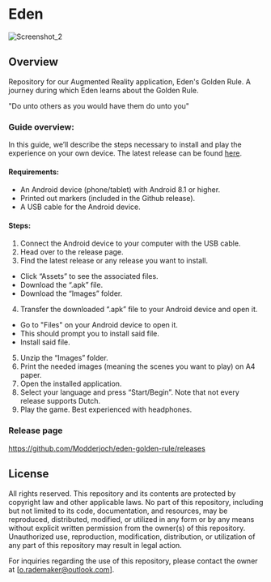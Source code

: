 # Eden

![Screenshot_2](https://github.com/Modderjoch/eden-golden-rule/assets/78732327/e2f3726e-dbe8-4d78-af39-5141ce7fb86e)


## Overview
Repository for our Augmented Reality application, Eden's Golden Rule. A journey during which Eden learns about the Golden Rule. 

"Do unto others as you would have them do unto you"

### Guide overview:
In this guide, we’ll describe the steps necessary to install and play the experience on your own device. The latest release can be found [here](https://github.com/Modderjoch/eden-golden-rule/releases
).
#### Requirements:
- An Android device (phone/tablet) with Android 8.1 or higher.
- Printed out markers (included in the Github release).
- A USB cable for the Android device.

#### Steps:
1.	Connect the Android device to your computer with the USB cable.
2.	Head over to the release page.
3.	Find the latest release or any release you want to install.
-	Click “Assets” to see the associated files.
-	Download the “.apk” file.
-	Download the “Images” folder.
4.	Transfer the downloaded “.apk” file to your Android device and open it.
- Go to "Files" on your Android device to open it.
-	This should prompt you to install said file.
- Install said file.
5.	Unzip the “Images” folder.
6.	Print the needed images (meaning the scenes you want to play) on A4 paper.
7.	Open the installed application.
8.	Select your language and press “Start/Begin”. 
Note that not every release supports Dutch.
9.	Play the game. Best experienced with headphones.

### Release page
https://github.com/Modderjoch/eden-golden-rule/releases


## License
All rights reserved. This repository and its contents are protected by copyright law and other applicable laws. No part of this repository, including but not limited to its code, documentation, and resources, may be reproduced, distributed, modified, or utilized in any form or by any means without explicit written permission from the owner(s) of this repository. Unauthorized use, reproduction, modification, distribution, or utilization of any part of this repository may result in legal action.

For inquiries regarding the use of this repository, please contact the owner at [o.rademaker@outlook.com].
